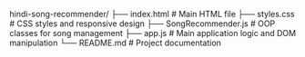 hindi-song-recommender/
├── index.html          # Main HTML file
├── styles.css          # CSS styles and responsive design
├── SongRecommender.js  # OOP classes for song management
├── app.js              # Main application logic and DOM manipulation
└── README.md           # Project documentation
